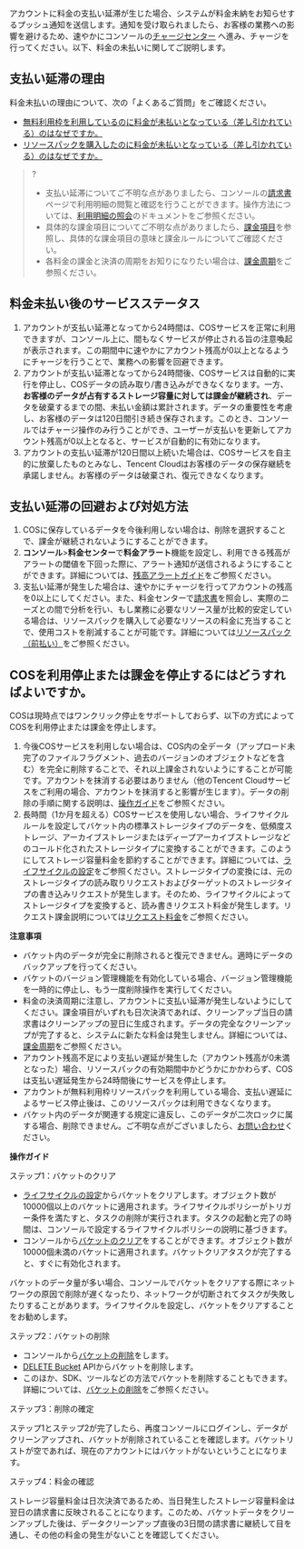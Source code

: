 アカウントに料金の支払い延滞が生じた場合、システムが料金未納をお知らせするプッシュ通知を送信します。通知を受け取られましたら、お客様の業務への影響を避けるため、速やかにコンソールの[チャージセンター](https://console.cloud.tencent.com/account/recharge) へ進み、チャージを行ってください。以下、料金の未払いに関してご説明します。

## 支払い延滞の理由

料金未払いの理由について、次の「よくあるご質問」をご確認ください。

- [無料利用枠を利用しているのに料金が未払いとなっている（差し引かれている）のはなぜですか。](https://intl.cloud.tencent.com/document/product/436/10373)
- [リソースパックを購入したのに料金が未払いとなっている（差し引かれている）のはなぜですか。](https://intl.cloud.tencent.com/document/product/436/10373)


>?
>- 支払い延滞についてご不明な点がありましたら、コンソールの[請求書](https://console.cloud.tencent.com/expense/bill/overview)ページで利用明細の閲覧と確認を行うことができます。操作方法については、[利用明細の照会](https://intl.cloud.tencent.com/document/product/436/31631)のドキュメントをご参照ください。
>- 具体的な課金項目についてご不明な点がありましたら、[課金項目](https://intl.cloud.tencent.com/document/product/436/33776)を参照し、具体的な課金項目の意味と課金ルールについてご確認ください。
>- 各料金の課金と決済の周期をお知りになりたい場合は、[課金周期](https://intl.cloud.tencent.com/document/product/436/16871)をご参照ください。


## 料金未払い後のサービスステータス


1. アカウントが支払い延滞となってから24時間は、COSサービスを正常に利用できますが、コンソール上に、間もなくサービスが停止される旨の注意喚起が表示されます。この期間中に速やかにアカウント残高が0以上となるようにチャージを行うことで、業務への影響を回避できます。
2. アカウントが支払い延滞となってから24時間後、COSサービスは自動的に実行を停止し、COSデータの読み取り/書き込みができなくなります。一方、**お客様のデータが占有するストレージ容量に対しては課金が継続され**、データを破棄するまでの間、未払い金額は累計されます。データの重要性を考慮し、お客様のデータは120日間引き続き保存されます。このとき、コンソールではチャージ操作のみ行うことができ、ユーザーが支払いを更新してアカウント残高が0以上となると、サービスが自動的に有効になります。
3. アカウントの支払い延滞が120日間以上続いた場合は、COSサービスを自主的に放棄したものとみなし、Tencent Cloudはお客様のデータの保存継続を承諾しません。お客様のデータは破棄され、復元できなくなります。


## 支払い延滞の回避および対処方法


1. COSに保存しているデータを今後利用しない場合は、削除を選択することで、課金が継続されないようにすることができます。
2. **コンソール**>**料金センター**で**料金アラート**機能を設定し、利用できる残高がアラートの閾値を下回った際に、アラート通知が送信されるようにすることができます。詳細については、[残高アラートガイド](https://intl.cloud.tencent.com/document/product/555/9942)をご参照ください。
3. 支払い延滞が発生した場合は、速やかにチャージを行ってアカウントの残高を0以上にしてください。また、料金センターで[請求書](https://console.cloud.tencent.com/expense/bill/overview)を照会し、実際のニーズとの間で分析を行い、もし業務に必要なリソース量が比較的安定している場合は、リソースパックを購入して必要なリソースの料金に充当することで、使用コストを削減することが可能です。詳細については[リソースパック（前払い）](https://www.tencentcloud.com/document/product/436/54353)をご参照ください。



## COSを利用停止または課金を停止するにはどうすればよいですか。

COSは現時点ではワンクリック停止をサポートしておらず、以下の方式によってCOSを利用停止または課金を停止します。

1. 今後COSサービスを利用しない場合は、COS内の全データ（アップロード未完了のファイルフラグメント、過去のバージョンのオブジェクトなどを含む）を完全に削除することで、それ以上課金されないようにすることが可能です。アカウントを抹消する必要はありません（他のTencent Cloudサービスをご利用の場合、アカウントを抹消すると影響が生じます）。データの削除の手順に関する説明は、[操作ガイド](#close)をご参照ください。
2. 長時間（1か月を超える）COSサービスを使用しない場合、ライフサイクルルールを設定してバケット内の標準ストレージタイプのデータを、低頻度ストレージ、アーカイブストレージまたはディープアーカイブストレージなどのコールド化されたストレージタイプに変換することができます。このようにしてストレージ容量料金を節約することができます。詳細については、[ライフサイクルの設定](https://intl.cloud.tencent.com/document/product/436/14605)をご参照ください。ストレージタイプの変換には、元のストレージタイプの読み取りリクエストおよびターゲットのストレージタイプの書き込みリクエストが発生します。そのため、ライフサイクルによってストレージタイプを変換すると、読み書きリクエスト料金が発生します。リクエスト課金説明については[リクエスト料金](https://intl.cloud.tencent.com/document/product/436/40100)をご参照ください。


**注意事項**

- バケット内のデータが完全に削除されると復元できません。適時にデータのバックアップを行ってください。
- バケットのバージョン管理機能を有効化している場合、バージョン管理機能を一時的に停止し、もう一度削除操作を実行してください。
- 料金の決済周期に注意し、アカウントに支払い延滞が発生しないようにしてください。課金項目がいずれも日次決済であれば、クリーンアップ当日の請求書はクリーンアップの翌日に生成されます。データの完全なクリーンアップが完了すると、システムに新たな料金は発生しません。詳細については、[課金周期](https://intl.cloud.tencent.com/document/product/436/16871)をご参照ください。
- アカウント残高不足により支払い遅延が発生した（アカウント残高が0未満となった）場合、リソースパックの有効期間中かどうかにかかわらず、COSは支払い遅延発生から24時間後にサービスを停止します。
- アカウントが無料利用枠リソースパックを利用している場合、支払い遅延によるサービス停止後は、このリソースパックは利用できなくなります。
- バケット内のデータが関連する規定に違反し、このデータが二次ロックに属する場合、削除できません。ご不明な点がございましたら、[お問い合わせ](https://intl.cloud.tencent.com/contact-sales)ください。 



[](id:guide)

**操作ガイド**


ステップ1：バケットのクリア

- [ライフサイクルの設定](https://intl.cloud.tencent.com/document/product/436/14605)からバケットをクリアします。オブジェクト数が10000個以上のバケットに適用されます。ライフサイクルポリシーがトリガー条件を満たすと、タスクの削除が実行されます。タスクの起動と完了の時間は、コンソールで設定するライフサイクルポリシーの説明に基づきます。
- コンソールから[バケットのクリア](https://intl.cloud.tencent.com/document/product/436/30926)をすることができます。オブジェクト数が10000個未満のバケットに適用されます。バケットクリアタスクが完了すると、すぐに有効化されます。

バケットのデータ量が多い場合、コンソールでバケットをクリアする際にネットワークの原因で削除が遅くなったり、ネットワークが切断されてタスクが失敗したりすることがあります。ライフサイクルを設定し、バケットをクリアすることをお勧めします。
>

ステップ2：バケットの削除

- コンソールから[バケットの削除](https://intl.cloud.tencent.com/document/product/436/30361)をします。
- [DELETE Bucket](https://intl.cloud.tencent.com/document/product/436/7732) APIからバケットを削除します。
- このほか、SDK、ツールなどの方法でバケットを削除することもできます。詳細については、[バケットの削除](https://intl.cloud.tencent.com/document/product/436/14105)をご参照ください。

ステップ3：削除の確定

ステップ1とステップ2が完了したら、再度コンソールにログインし、データがクリーンアップされ、バケットが削除されていることを確認します。バケットリストが空であれば、現在のアカウントにはバケットがないということになります。

ステップ4：料金の確認

ストレージ容量料金は日次決済であるため、当日発生したストレージ容量料金は翌日の請求書に反映されることになります。このため、バケットデータをクリーンアップした後は、データクリーンアップ直後の3日間の請求書に継続して目を通し、その他の料金の発生がないことを確認してください。

